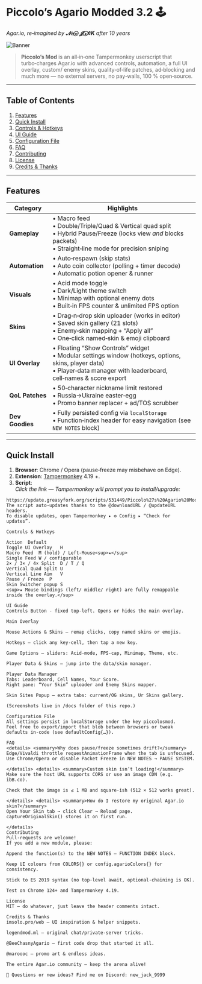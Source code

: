 # Piccolo’s Agario Modded 3.2 🕹️  
_Agar.io, re‑imagined by **𝓝𝑒ⓦ 𝓙ⓐ¢K** after 10 years_

![Banner](https://i.ibb.co/zWcCmyf/pm3.gif)

> **Piccolo’s Mod** is an all‑in‑one Tampermonkey userscript that turbo‑charges Agar.io with advanced controls, automation, a full UI overlay, custom/ enemy skins, quality‑of‑life patches, ad‑blocking and much more — no external servers, no pay‑walls, 100 % open‑source.

---

## Table of Contents
1. [Features](#features)
2. [Quick Install](#quick-install)
3. [Controls & Hotkeys](#controls--hotkeys)
4. [UI Guide](#ui-guide)
5. [Configuration File](#configuration-file)
6. [FAQ](#faq)
7. [Contributing](#contributing)
8. [License](#license)
9. [Credits & Thanks](#credits--thanks)

---

## Features
| Category | Highlights |
|----------|------------|
| **Gameplay** | • Macro feed<br>• Double/Triple/Quad & Vertical quad split<br>• Hybrid Pause/Freeze (locks view _and_ blocks packets)<br>• Straight‑line mode for precision sniping |
| **Automation** | • Auto‑respawn (skip stats)<br>• Auto coin collector (polling + timer decode)<br>• Automatic potion opener & runner |
| **Visuals** | • Acid mode toggle<br>• Dark/Light theme switch<br>• Minimap with optional enemy dots<br>• Built‑in FPS counter & unlimited FPS option |
| **Skins** | • Drag‑n‑drop skin uploader (works in editor)<br>• Saved skin gallery (21 slots)<br>• Enemy‑skin mapping + “Apply all”<br>• One‑click named‑skin & emoji clipboard |
| **UI Overlay** | • Floating “Show Controls” widget<br>• Modular settings window (hotkeys, options, skins, player data)<br>• Player‑data manager with leaderboard, cell‑names & score export |
| **QoL Patches** | • 50‑character nickname limit restored<br>• Russia→Ukraine easter‑egg<br>• Promo banner replacer + ad/TOS scrubber |
| **Dev Goodies** | • Fully persisted config via `localStorage`<br>• Function‑index header for easy navigation (see `NEW NOTES` block) |

---

## Quick Install
1. **Browser**: Chrome / Opera (pause‑freeze may misbehave on Edge).  
2. **Extension**: [Tampermonkey](https://www.tampermonkey.net/) 4.19 +.  
3. **Script**:  
   *Click the link — Tampermonkey will prompt you to install/upgrade:*

```text
https://update.greasyfork.org/scripts/531449/Piccolo%27s%20Agario%20Mod.user.js
The script auto‑updates thanks to the @downloadURL / @updateURL headers.
To disable updates, open Tampermonkey ▸ ⚙ Config ▸ “Check for updates”.

Controls & Hotkeys

Action	Default
Toggle UI Overlay	H
Macro Feed	M (hold) / Left‑Mouse<sup>★</sup>
Single Feed	W / configurable
2× / 3× / 4× Split	D / T / Q
Vertical Quad Split	U
Vertical Line Aim	V
Pause / Freeze	P
Skin Switcher popup	S
<sup>★ Mouse bindings (left/ middle/ right) are fully remappable inside the overlay.</sup>

UI Guide
Controls Button ‑ fixed top‑left. Opens or hides the main overlay.

Main Overlay

Mouse Actions & Skins – remap clicks, copy named skins or emojis.

Hotkeys – click any key‑cell, then tap a new key.

Game Options – sliders: Acid‑mode, FPS‑cap, Minimap, Theme, etc.

Player Data & Skins – jump into the data/skin manager.

Player Data Manager
Tabs: Leaderboard, Cell Names, Your Score.
Right pane: “Your Skin” uploader and Enemy Skins mapper.

Skin Sites Popup – extra tabs: current/OG skins, Ur Skins gallery.

(Screenshots live in /docs folder of this repo.)

Configuration File
All settings persist in localStorage under the key piccolosmod.
Feel free to export/import that blob between browsers or tweak defaults in‑code (see defaultConfig{…}).

FAQ
<details> <summary>Why does pause/freeze sometimes drift?</summary>
Edge/Vivaldi throttle requestAnimationFrame when the tab is unfocused.
Use Chrome/Opera or disable Packet Freeze in NEW NOTES → PAUSE SYSTEM.

</details> <details> <summary>Custom skin isn’t loading!</summary>
Make sure the host URL supports CORS or use an image CDN (e.g. ibB.co).

Check that the image is ≤ 1 MB and square-ish (512 × 512 works great).

</details> <details> <summary>How do I restore my original Agar.io skin?</summary>
Open Your Skin tab → click Clear → Reload page.
captureOriginalSkin() stores it on first run.

</details>
Contributing
Pull‑requests are welcome!
If you add a new module, please:

Append the function(s) to the NEW NOTES – FUNCTION INDEX block.

Keep UI colours from COLORS{} or config.agarioColors{} for consistency.

Stick to ES 2019 syntax (no top‑level await, optional‑chaining is OK).

Test on Chrome 124+ and Tampermonkey 4.19.

License
MIT – do whatever, just leave the header comments intact.

Credits & Thanks
imsolo.pro/web – UI inspiration & helper snippets.

legendmod.ml – original chat/private‑server tricks.

@BeeChasnyAgario – first code drop that started it all.

@maroooc – promo art & endless ideas.

The entire Agar.io community – keep the arena alive!

💬 Questions or new ideas? Find me on Discord: new_jack_9999
